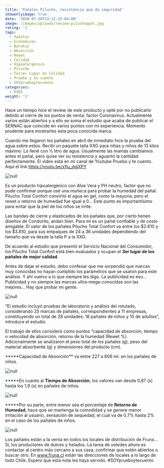 ```yaml
---
title: 'Pañales Pilucho, resistencia que da seguridad'
showonlyimage: true
date: '2020-07-28T13:12:32-04:00'
image: /images/uploads/review-piluchoppal.jpg
rating: '1'
tags:
  - Pañales
  - Económicos
  - Baratos
  - Absorción
  - Rewet
  - Calidad
  - Hipoalergénico
  - Pilucho
  - Tercer Lugar en Calidad
  - Pruebo y te cuento
  - SOYprueboytecuento
categories:
  - KIDS
weight: '1'
---
```

Hace un tiempo hice el review de este producto y opté por no publicarlo debido al cierre de los puntos de venta: factor Coronavirus. Actualmente varios están abiertos y a ello se suma el estudio que acaba de publicar el SERNAC que coincide en varios puntos con mi experiencia. Momento prudente para mostrarles esta poca conocida marca.

<!--more-->

Cuando me llegaron los pañales en abril de inmediato hice la prueba del agua sobre estos. Recibí un paquete talla XXG para niñas y niños de 13 kilos máximo. Lo llené con ½ litro de agua. Usualmente las mamás cambiamos antes el pañal, pero quise ver su resistencia y aguantó la cantidad perfectamente. El video está en mi canal de Youtube Pruebo y te cuento. Aquí el link https://youtu.be/xflu_dgjXPY

![null](/images/uploads/review-pilucho-con-agua.jpg)

Es un producto hipoalergénico con Aloe Vera y PH neutro, factor que no pude confirmar porque usé una muñeca para probar la humedad del pañal. Pilucho Total Confort convirtió el agua en gel, como la mayoría, pero el rewet o retorno de humedad fue igual a 0... Este punto es importantísimo para evitar que la piel de los niños se irrite.

Las bandas de cierre y elasticados de los pañales que, por cierto tienen diseños de Condorito, andan bien. Para mí es un pañal confiable y de costo amigable. El valor de los pañales Pilucho Total Confort va entre los $2.610 y los $3.810, para sus empaques de 24 a 36 unidades dependiendo del tamaño que va desde la talla P a la XXG.

De acuerdo al estudio que presentó el Servicio Nacional del Consumidor, los Pilucho Total Confort está bien evaluados y ocupan el **3er lugar de los pañales de mejor calidad**. 

Antes de dejar el estudio, debo confesar que me sorpendió que marcas muy conocidas no hayan cumplido los parámetros que se usaron para este análisis. Y ahí vuelvo a lo que siempre les digo. La publicidad es eso… Publicidad y no siempre las marcas ultra-mega-conocidas son las mejores… Hay que probar mi gente. 

![null](/images/uploads/review-pilucho-resumen.jpg)

“El estudio incluyó pruebas de laboratorio y análisis del rotulado, considerando 25 marcas de pañales, correspondientes a 11 empresas, constituyendo un total de 28 unidades: 18 pañales de niños y 10 de adultos”, introduce el estudio. 

El trabajo de ellos consideró como puntos “capacidad de absorción, tiempo o velocidad de absorción, retorno de la humedad (Rewet %). Adicionalmente se analizaron el peso total de los pañales (g), peso del material absorbente (g) y dimensiones del producto (cm).

**\***Capacidad de Absorción\*\* va entre 227 a 606 ml. en los pañales de niños.

![null](/images/uploads/review-pan-ales-sernac-cap-absorcio-n.jpg)

**\***En cuanto al **Tiempo de Absorción**, los valores van desde 0,87 (s) hasta los 1,9 (s) en pañales de niños.

![null](/images/uploads/review-pilucho-ta.jpg)

**\***Por su parte, entre menor sea el porcentaje de **Retorno de Humedad**, hace que se mantenga la comodidad y se genere menor irritación al usuario, sensación de sequedad, el cual va de 0,7% hasta 2% en el caso de los pañales de niños.

![null](/images/uploads/review-pilucho-rewet.jpg)

Los pañales están a la venta en todos los locales de distribución de Fruna… Sí, los productores de dulces y helados. La tarea de ustedes ahora es contactar al centro más cercano a sus casa, confirmar que estén abiertos o buscar otro. En www.fruna.cl están las direcciones de locales a lo largo de todo Chile. Espero que esta nota les haya servido. #SOYprueboytecuento
